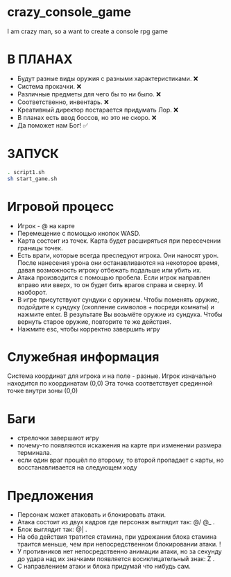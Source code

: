 # crazy_console_game
I am crazy man, so a want to create a console rpg game

# В ПЛАНАХ #
- Будут разные виды оружия с разными характеристиками. ❌
- Система прокачки. ❌
- Различные предметы для чего бы то ни было. ❌
- Соответственно, инвентарь. ❌
- Креативный директор постарается придумать Лор. ❌
- В планах есть ввод боссов, но это не скоро. ❌
- Да поможет нам Бог! ✅

# ЗАПУСК #

```bash
. script1.sh
sh start_game.sh
```

# Игровой процесс #
- Игрок - @ на карте
- Перемещение с помощью кнопок WASD.
- Карта состоит из точек. Карта будет расширяться при пересечении границы точек.
- Есть враги, которые всегда преследуют игрока. Они наносят урон. После нанесения урона они останавливаются на некоторое время, давая возможность игроку отбежать подальше или убить их.
- Атака производится с помощью пробела. Если игрок направлен вправо или вверх, то он будет бить врагов справа и сверху. И наоборот.
- В игре присутствуют сундуки с оружием. Чтобы поменять оружие, подойдите к сундуку (скопление символов + посреди комнаты) и нажмите enter. В результате Вы возьмёте оружие из сундука. Чтобы вернуть старое оружие, повторите те же действия.
- Нажмите esc, чтобы корректно завершить игру

# Служебная информация #

Система координат для игрока и на поле - разные.
Игрок изначально находится по координатам (0,0)
Эта точка соответствует срединной точке внутри зоны (0,0)


# Баги #

- стрелочки завершают игру
- почему-то появляются искажения на карте при изменении размера терминала.
- если один враг прошёл по второму, то второй пропадает с карты, но восстанавливается на следующем ходу

# Предложения #

- Персонаж может атаковать и блокировать атаки.
- Атака состоит из двух кадров где персонаж выглядит так: @/  @_ .
- Блок выглядит так: @| .
- На оба действия тратится стамина, при удрежании блока стамина траится меньше, чем при непосредственном блокировании атаки.  !
- У противников нет непосредственно анимации атаки, но за секунду до удара над их значками появляется восиклицательный знак:  Z .
- С направлением атаки и блока придумай что нибудь сам.
